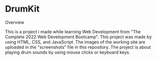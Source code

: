# DrumKit

Overview

This is a project i made while learning Web Development from "The Complete 2022 Web Development Bootcamp".
This project was made by using HTML, CSS, and JavaScript.
The images of the working site are uploaded in the "screenshots" file in this repository.
The project is about playing drum sounds by using mouse clicks or keyboard keys.
